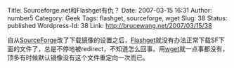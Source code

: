 Title: Sourceforge.net和Flashget有仇？
Date: 2007-03-15 16:31
Author: number5
Category: Geek
Tags: flashget, sourceforge, wget
Slug: 38
Status: published
Wordpress-Id: 38
Link: http://brucewang.net/2007/03/15/38

自从[SourceForge](http://sourceforge.net)改了下载镜像的设置之后，[Flashget](http://www.flashget.com/)就没有办法正常下载SF下面的文件了，总是不停地被redirect，不知道怎么回事。用[wget](http://www.gnu.org/software/wget/)就一点事都没有，顶多有时候默认镜像没有这个文件重定向一次而已。
